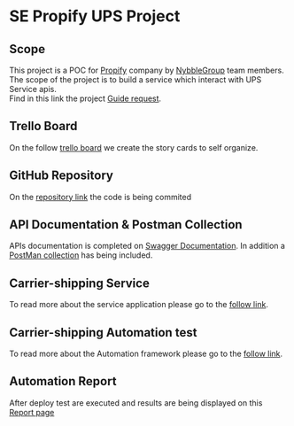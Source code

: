 # SE Propify UPS Project

## Scope
This project is a POC for [Propify](https://propify.com/) company by [NybbleGroup](https://www.nybblegroup.com/) team members. The scope of the project is to build a service which interact with UPS Service apis.   
Find in this link the project [Guide request](ProjectGuide.md). 

## Trello Board
On the follow [trello board](https://trello.com/b/AqOQ0mZl/shippingpoc) we create the story cards to self organize.

## GitHub Repository
On the [repository link](https://github.com/nybblegroup/se-propify-ups) the code is being commited

## API Documentation & Postman Collection
APIs documentation is completed on [Swagger Documentation](https://dev.se-propify-ups.nybblenetwork.com/swagger-ui/). In addition a [PostMan collection](PropifyShipping-UPS.postman_collection.json) has being included.

## Carrier-shipping Service
To read more about the service application please go to the [follow link](/carrier-shipping/README.md).

## Carrier-shipping Automation test
To read more about the Automation framework please go to the [follow link](/api-automation/README.md).

## Automation Report
After deploy test are executed and results are being displayed on this [Report page](https://nybblegroup.github.io/se-propify-ups)
